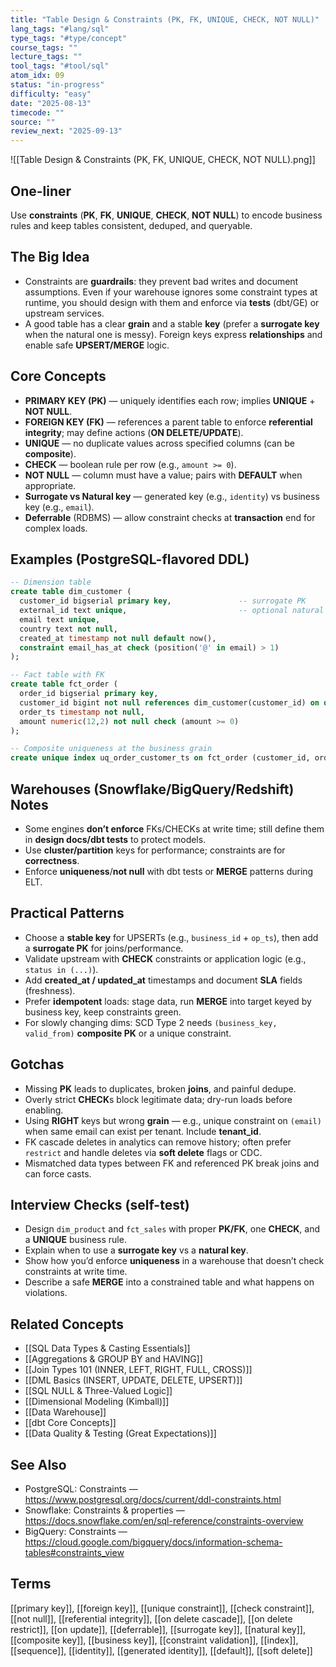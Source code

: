 ```yaml
---
title: "Table Design & Constraints (PK, FK, UNIQUE, CHECK, NOT NULL)"
lang_tags: "#lang/sql"
type_tags: "#type/concept"
course_tags: ""
lecture_tags: ""
tool_tags: "#tool/sql"
atom_idx: 09
status: "in-progress"
difficulty: "easy"
date: "2025-08-13"
timecode: ""
source: ""
review_next: "2025-09-13"
---
```


![[Table Design & Constraints (PK, FK, UNIQUE, CHECK, NOT NULL).png]]

## **One-liner**
Use **constraints** (**PK**, **FK**, **UNIQUE**, **CHECK**, **NOT NULL**) to encode business rules and keep tables consistent, deduped, and queryable.

## The Big Idea
- Constraints are **guardrails**: they prevent bad writes and document assumptions. Even if your warehouse ignores some constraint types at runtime, you should design with them and enforce via **tests** (dbt/GE) or upstream services.
- A good table has a clear **grain** and a stable **key** (prefer a **surrogate key** when the natural one is messy). Foreign keys express **relationships** and enable safe **UPSERT/MERGE** logic.

## Core Concepts
- **PRIMARY KEY (PK)** — uniquely identifies each row; implies **UNIQUE** + **NOT NULL**.  
- **FOREIGN KEY (FK)** — references a parent table to enforce **referential integrity**; may define actions (**ON DELETE/UPDATE**).  
- **UNIQUE** — no duplicate values across specified columns (can be **composite**).  
- **CHECK** — boolean rule per row (e.g., `amount >= 0`).  
- **NOT NULL** — column must have a value; pairs with **DEFAULT** when appropriate.  
- **Surrogate vs Natural key** — generated key (e.g., `identity`) vs business key (e.g., `email`).  
- **Deferrable** (RDBMS) — allow constraint checks at **transaction** end for complex loads.

## Examples (PostgreSQL-flavored DDL)
```sql
-- Dimension table
create table dim_customer (
  customer_id bigserial primary key,               -- surrogate PK
  external_id text unique,                         -- optional natural key
  email text unique,
  country text not null,
  created_at timestamp not null default now(),
  constraint email_has_at check (position('@' in email) > 1)
);

-- Fact table with FK
create table fct_order (
  order_id bigserial primary key,
  customer_id bigint not null references dim_customer(customer_id) on delete restrict,
  order_ts timestamp not null,
  amount numeric(12,2) not null check (amount >= 0)
);

-- Composite uniqueness at the business grain
create unique index uq_order_customer_ts on fct_order (customer_id, order_ts);
```

## Warehouses (Snowflake/BigQuery/Redshift) Notes
- Some engines **don’t enforce** FKs/CHECKs at write time; still define them in **design docs/dbt tests** to protect models.  
- Use **cluster/partition** keys for performance; constraints are for **correctness**.  
- Enforce **uniqueness**/**not null** with dbt tests or **MERGE** patterns during ELT.

## Practical Patterns
- Choose a **stable key** for UPSERTs (e.g., `business_id` + `op_ts`), then add a **surrogate PK** for joins/performance.  
- Validate upstream with **CHECK** constraints or application logic (e.g., `status in (...)`).  
- Add **created_at / updated_at** timestamps and document **SLA** fields (freshness).  
- Prefer **idempotent** loads: stage data, run **MERGE** into target keyed by business key, keep constraints green.  
- For slowly changing dims: SCD Type 2 needs `(business_key, valid_from)` **composite PK** or a unique constraint.

## Gotchas
- Missing **PK** leads to duplicates, broken **joins**, and painful dedupe.  
- Overly strict **CHECK**s block legitimate data; dry-run loads before enabling.  
- Using **RIGHT** keys but wrong **grain** — e.g., unique constraint on `(email)` when same email can exist per tenant. Include **tenant_id**.  
- FK cascade deletes in analytics can remove history; often prefer `restrict` and handle deletes via **soft delete** flags or CDC.  
- Mismatched data types between FK and referenced PK break joins and can force casts.

## Interview Checks (self-test)
- Design `dim_product` and `fct_sales` with proper **PK/FK**, one **CHECK**, and a **UNIQUE** business rule.  
- Explain when to use a **surrogate key** vs a **natural key**.  
- Show how you’d enforce **uniqueness** in a warehouse that doesn’t check constraints at write time.  
- Describe a safe **MERGE** into a constrained table and what happens on violations.

## Related Concepts
- [[SQL Data Types & Casting Essentials]]  
- [[Aggregations & GROUP BY and HAVING]]  
- [[Join Types 101 (INNER, LEFT, RIGHT, FULL, CROSS)]]  
- [[DML Basics (INSERT, UPDATE, DELETE, UPSERT)]]  
- [[SQL NULL & Three-Valued Logic]]  
- [[Dimensional Modeling (Kimball)]]  
- [[Data Warehouse]]  
- [[dbt Core Concepts]]  
- [[Data Quality & Testing (Great Expectations)]]

## See Also
- PostgreSQL: Constraints — https://www.postgresql.org/docs/current/ddl-constraints.html  
- Snowflake: Constraints & properties — https://docs.snowflake.com/en/sql-reference/constraints-overview  
- BigQuery: Constraints — https://cloud.google.com/bigquery/docs/information-schema-tables#constraints_view

## Terms
[[primary key]], [[foreign key]], [[unique constraint]], [[check constraint]], [[not null]], [[referential integrity]], [[on delete cascade]], [[on delete restrict]], [[on update]], [[deferrable]], [[surrogate key]], [[natural key]], [[composite key]], [[business key]], [[constraint validation]], [[index]], [[sequence]], [[identity]], [[generated identity]], [[default]], [[soft delete]]
